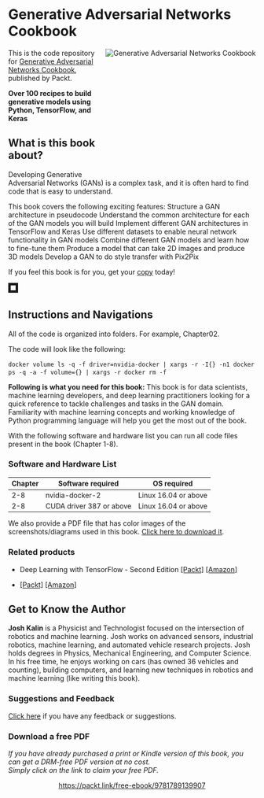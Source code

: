 


# Generative Adversarial Networks Cookbook

<a href="https://www.packtpub.com/big-data-and-business-intelligence/generative-adversarial-networks-cookbook?utm_source=github&utm_medium=repository&utm_campaign=9781789139907 "><img src="https://d1ldz4te4covpm.cloudfront.net/sites/default/files/imagecache/ppv4_main_book_cover/9781789139907.png" alt="Generative Adversarial Networks Cookbook" height="256px" align="right"></a>

This is the code repository for [Generative Adversarial Networks Cookbook](https://www.packtpub.com/big-data-and-business-intelligence/generative-adversarial-networks-cookbook?utm_source=github&utm_medium=repository&utm_campaign=9781789139907 ), published by Packt.

**Over 100 recipes to build generative models using Python, TensorFlow, and Keras**

## What is this book about?
Developing Generative Adversarial Networks (GANs) is a complex task, and it is often hard to find code that is easy to understand.

This book covers the following exciting features:
Structure a GAN architecture in pseudocode 
Understand the common architecture for each of the GAN models you will build 
Implement different GAN architectures in TensorFlow and Keras 
Use different datasets to enable neural network functionality in GAN models 
Combine different GAN models and learn how to fine-tune them 
Produce a model that can take 2D images and produce 3D models 
Develop a GAN to do style transfer with Pix2Pix 

If you feel this book is for you, get your [copy](https://www.amazon.com/dp/1789139902) today!

<a href="https://www.packtpub.com/?utm_source=github&utm_medium=banner&utm_campaign=GitHubBanner"><img src="https://raw.githubusercontent.com/PacktPublishing/GitHub/master/GitHub.png" 
alt="https://www.packtpub.com/" border="5" /></a>

## Instructions and Navigations
All of the code is organized into folders. For example, Chapter02.

The code will look like the following:
```
docker volume ls -q -f driver=nvidia-docker | xargs -r -I{} -n1 docker ps -q -a -f volume={} | xargs -r docker rm -f
```

**Following is what you need for this book:**
This book is for data scientists, machine learning developers, and deep learning practitioners looking for a quick reference to tackle challenges and tasks in the GAN domain. Familiarity with machine learning concepts and working knowledge of Python programming language will help you get the most out of the book.

With the following software and hardware list you can run all code files present in the book (Chapter 1-8).
### Software and Hardware List
| Chapter | Software required | OS required |
| -------- | ------------------------------------ | ----------------------------------- |
| 2-8 | nvidia-docker-2  | Linux 16.04  or above |
| 2-8 | CUDA driver 387 or above | Linux 16.04  or above |


We also provide a PDF file that has color images of the screenshots/diagrams used in this book. [Click here to download it](https://www.packtpub.com/sites/default/files/downloads/9781789139907_ColorImages.pdf).

### Related products
* Deep Learning with TensorFlow - Second Edition [[Packt]](https://www.packtpub.com/big-data-and-business-intelligence/deep-learning-tensorflow-second-edition?utm_source=github&utm_medium=repository&utm_campaign=9781788831109 ) [[Amazon]](https://www.amazon.com/dp/1788831101)

*  [[Packt]](https://www.packtpub.com/big-data-and-business-intelligence/keras-deep-learning-cookbook?utm_source=github&utm_medium=repository&utm_campaign=) [[Amazon]](https://www.amazon.com/dp/1788621751)


## Get to Know the Author
**Josh Kalin** is a Physicist and Technologist focused on the intersection of robotics and machine learning. Josh works on advanced sensors, industrial robotics, machine learning, and automated vehicle research projects. Josh holds degrees in Physics, Mechanical Engineering, and Computer Science. In his free time, he enjoys working on cars (has owned 36 vehicles and counting), building computers, and learning new techniques in robotics and machine learning (like writing this book).



### Suggestions and Feedback
[Click here](https://docs.google.com/forms/d/e/1FAIpQLSdy7dATC6QmEL81FIUuymZ0Wy9vH1jHkvpY57OiMeKGqib_Ow/viewform) if you have any feedback or suggestions.


### Download a free PDF

 <i>If you have already purchased a print or Kindle version of this book, you can get a DRM-free PDF version at no cost.<br>Simply click on the link to claim your free PDF.</i>
<p align="center"> <a href="https://packt.link/free-ebook/9781789139907">https://packt.link/free-ebook/9781789139907 </a> </p>